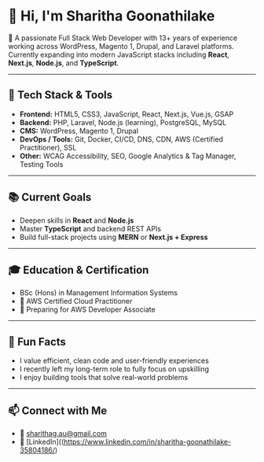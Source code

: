 # 👋 Hi, I'm Sharitha Goonathilake

🎯 A passionate Full Stack Web Developer with 13+ years of experience working across WordPress, Magento 1, Drupal, and Laravel platforms. Currently expanding into modern JavaScript stacks including **React**, **Next.js**, **Node.js**, and **TypeScript**.

---

## 🔧 Tech Stack & Tools

- **Frontend:** HTML5, CSS3, JavaScript, React, Next.js, Vue.js, GSAP
- **Backend:** PHP, Laravel, Node.js (learning), PostgreSQL, MySQL
- **CMS:** WordPress, Magento 1, Drupal
- **DevOps / Tools:** Git, Docker, CI/CD, DNS, CDN, AWS (Certified Practitioner), SSL
- **Other:** WCAG Accessibility, SEO, Google Analytics & Tag Manager, Testing Tools

---

## 📚 Current Goals

- Deepen skills in **React** and **Node.js**
- Master **TypeScript** and backend REST APIs
- Build full-stack projects using **MERN** or **Next.js + Express**

---

## 🎓 Education & Certification

- BSc (Hons) in Management Information Systems  
- 📜 AWS Certified Cloud Practitioner  
- 🧭 Preparing for AWS Developer Associate

---

## 🧠 Fun Facts

- I value efficient, clean code and user-friendly experiences  
- I recently left my long-term role to fully focus on upskilling  
- I enjoy building tools that solve real-world problems  

---

## 📫 Connect with Me

- 📧 sharithag.au@gmail.com 
- 💼 [LinkedIn]((https://www.linkedin.com/in/sharitha-goonathilake-35804186/)

